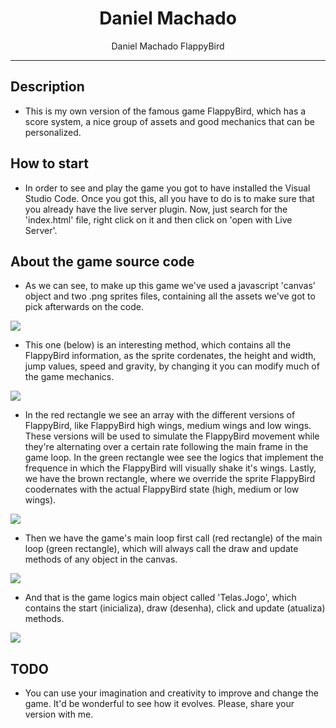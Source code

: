 <div align="center">  
  <h1>Daniel Machado</h1>
</div>

<p align="center">
  Daniel Machado FlappyBird
</p>

---

## Description

- This is my own version of the famous game FlappyBird, which has a score system, a nice group of assets and good mechanics that can be personalized.

## How to start

- In order to see and play the game you got to have installed the Visual Studio Code. Once you got this, all you have to do is to make sure that you already have the live server plugin. Now, just search for the 'index.html' file, right click on it and then click on 'open with Live Server'.

## About the game source code

- As we can see, to make up this game we've used a javascript 'canvas' object and two .png sprites files, containing all the assets we've got to pick afterwards on the code.

<a title="Daniel Machado FlappyBird">
  <img src="https://i.imgur.com/nxiOKMf.png"/>
</a>
 
- This one (below) is an interesting method, which contains all the FlappyBird information, as the sprite cordenates, the height and width, jump values, speed and gravity, by changing it you can modify much of the game mechanics.

<a title="Daniel Machado FlappyBird">
  <img src="https://i.imgur.com/XwBdD6O.png"/>
</a>

- In the red rectangle we see an array with the different versions of FlappyBird, like FlappyBird high wings, medium wings and low wings. These versions will be used to simulate the FlappyBird movement while they're alternating over a certain rate following the main frame in the game loop. In the green rectangle wee see the logics that implement the frequence in which the FlappyBird will visually shake it's wings. Lastly, we have the brown rectangle, where we override the sprite FlappyBird coodernates with the actual FlappyBird state (high, medium or low wings).

<a title="Daniel Machado FlappyBird">
  <img src="https://i.imgur.com/olOzY2D.png"/>
</a>

- Then we have the game's main loop first call (red rectangle) of the main loop (green rectangle), which will always call the draw and update methods of any object in the canvas.

<a title="Daniel Machado FlappyBird">
  <img src="https://i.imgur.com/lIqIZar.png"/>
</a>

- And that is the game logics main object called 'Telas.Jogo', which contains the start (inicializa), draw (desenha), click and update (atualiza) methods. 

<a title="Daniel Machado FlappyBird">
  <img src="https://i.imgur.com/U4kPB3W.png"/>
</a>

## TODO

- You can use your imagination and creativity to improve and change the game. It'd be wonderful to see how it evolves. Please, share your version with me.